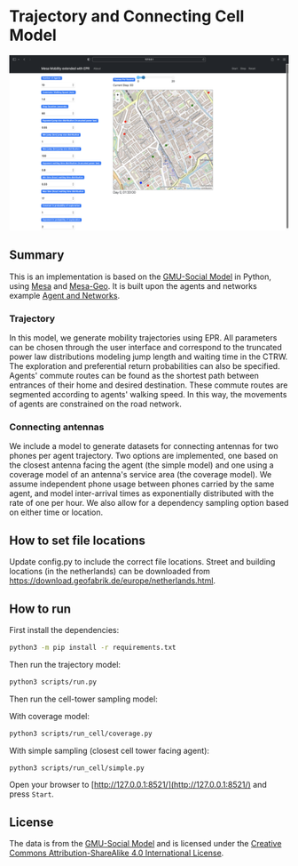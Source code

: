 Trajectory and Connecting Cell Model
=========================

![Delft Example](agents_and_networks/outputs/figures/epr_example.png)



## Summary

This is an implementation is based on the [GMU-Social Model](https://github.com/abmgis/abmgis/blob/master/Chapter08-Networks/Models/GMU-Social/README.md) in Python, using [Mesa](https://github.com/projectmesa/mesa) and [Mesa-Geo](https://github.com/projectmesa/mesa-geo). It is built upon the agents and networks example [Agent and Networks](https://github.com/projectmesa/mesa-examples/tree/main/gis/agents_and_networks).

### Trajectory
In this model, we generate mobility trajectories using EPR. All parameters can be chosen through the user interface and correspond to the truncated power law distributions modeling jump length and waiting time in the CTRW. The exploration and preferential return probabilities can also be specified. Agents' commute routes can be found as the shortest path between entrances of their home and desired destination. These commute routes are segmented according to agents' walking speed. In this way, the movements of agents are constrained on the road network.


### Connecting antennas
We include a model to generate datasets for connecting antennas for two phones per agent trajectory. Two options are implemented, one based on the closest antenna facing the agent (the simple model) and one using a coverage model of an antenna's service area (the coverage model). We assume independent phone usage between phones carried by the same agent, and model inter-arrival times as exponentially distributed with the rate of one per hour. We also allow for a dependency sampling option based on either time or location.


## How to set file locations
Update config.py to include the correct file locations.
Street and building locations (in the netherlands) can be downloaded from https://download.geofabrik.de/europe/netherlands.html. 

## How to run
First install the dependencies:

```bash
python3 -m pip install -r requirements.txt
```

Then run the trajectory model:

```bash
python3 scripts/run.py 
```

Then run the cell-tower sampling model:


With coverage model:
```bash
python3 scripts/run_cell/coverage.py 
```

With simple sampling (closest cell tower facing agent):
```bash
python3 scripts/run_cell/simple.py 
```

Open your browser to [http://127.0.0.1:8521/](http://127.0.0.1:8521/) and press `Start`.


## License

The data is from the [GMU-Social Model](https://github.com/abmgis/abmgis/blob/master/Chapter08-Networks/Models/GMU-Social/README.md) and is licensed under the [Creative Commons Attribution-ShareAlike 4.0 International License](https://creativecommons.org/licenses/by-sa/4.0/).
